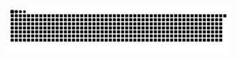 
  ![Snake animation](https://github.com/jesuscarol/jesuscarol/blob/output/github-contribution-grid-snake.svg)

